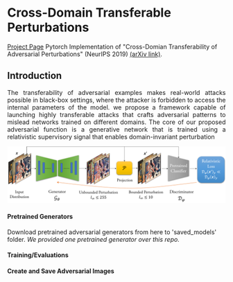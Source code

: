 # Cross-Domain Transferable Perturbations 
[Project Page](https://muzammal-naseer.github.io/Cross-domain-perturbations/)
Pytorch Implementation of "Cross-Domian Transferability of Adversarial Perturbations" (NeurIPS 2019) [(arXiv link)](https://arxiv.org/abs/1905.11736). 

## Introduction

<p align="justify">The transferability of adversarial examples makes real-world attacks possible in black-box settings,
where the attacker is forbidden to access the internal parameters of the model. we propose a framework capable of launching highly transferable attacks that crafts adversarial patterns to mislead networks trained on different domains. The core of our proposed adversarial function is a generative network that is trained using a relativistic supervisory signal that enables domain-invariant perturbation</p>

![Learning Algo](/assets/cross_distribution.png)

#### Pretrained Generators
Download pretrained adversarial generators from here to 'saved_models' folder. _We provided one pretrained generator over this repo._


#### Training/Evaluations


#### Create and Save Adversarial Images

